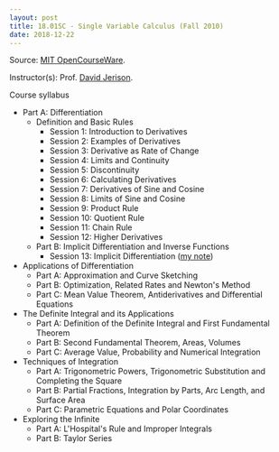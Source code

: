 ```yaml
---
layout: post
title: 18.01SC - Single Variable Calculus (Fall 2010)
date: 2018-12-22
---
```

Source: [MIT OpenCourseWare](https://ocw.mit.edu/courses/mathematics/18-01sc-single-variable-calculus-fall-2010/).

Instructor(s): Prof. [David Jerison](http://math.mit.edu/~jerison/).

Course syllabus
* Part A: Differentiation
  * Definition and Basic Rules
    * Session 1: Introduction to Derivatives
    * Session 2: Examples of Derivatives
    * Session 3: Derivative as Rate of Change
    * Session 4: Limits and Continuity
    * Session 5: Discontinuity
    * Session 6: Calculating Derivatives
    * Session 7: Derivatives of Sine and Cosine
    * Session 8: Limits of Sine and Cosine
    * Session 9: Product Rule
    * Session 10: Quotient Rule
    * Session 11: Chain Rule
    * Session 12: Higher Derivatives
  * Part B: Implicit Differentiation and Inverse Functions
    * Session 13: Implicit Differentiation ([my note](/data/18.01SC/session13.pdf))
* Applications of Differentiation
  * Part A: Approximation and Curve Sketching
  * Part B: Optimization, Related Rates and Newton's Method
  * Part C: Mean Value Theorem, Antiderivatives and Differential Equations
* The Definite Integral and its Applications
  * Part A: Definition of the Definite Integral and First Fundamental Theorem
  * Part B: Second Fundamental Theorem, Areas, Volumes
  * Part C: Average Value, Probability and Numerical Integration
* Techniques of Integration
  * Part A: Trigonometric Powers, Trigonometric Substitution and Completing the Square
  * Part B: Partial Fractions, Integration by Parts, Arc Length, and Surface Area
  * Part C: Parametric Equations and Polar Coordinates
* Exploring the Infinite
  * Part A: L'Hospital's Rule and Improper Integrals
  * Part B: Taylor Series
